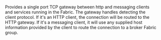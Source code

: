 Provides a single port TCP gateway between http and messaging clients and services running in the Fabric.  The gateway handles detecting the client protocol.  If it's an HTTP client, the connection will be routed to the HTTP gateway.  If it's a messaging client, it will use any supplied host information provided by the client to route the connection to a broker Fabric group.
